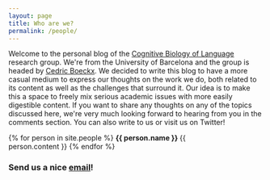 ```yaml
---
layout: page
title: Who are we?
permalink: /people/
---
```


Welcome to the personal blog of the [Cognitive Biology of Language](http://bioling.ub.edu) research group. We're from the University of Barcelona and the group is headed by [Cedric Boeckx](http://bioling.ub.edu/index.php/people/cedric-boeckx/). We decided to write this blog to have a more casual medium to express our thoughts on the work we do, both related to its content as well as the challenges that surround it. Our idea is to make this a space to freely mix serious academic issues with more easily digestible content. If you want to share any thoughts on any of the topics discussed here, we're very much looking forward to hearing from you in the comments section. You can also write to us or visit us on Twitter!

{% for person in site.people %}
<img src="{{ person.photo }}" align="right" width="10%" style="border-radius: 50%"> <b> {{ person.name }} </b><a href="https://twitter.com/{{ person.twitter }}" target="_blank"><i class="fab fa-twitter"></i></a>
{{ person.content }}
{% endfor %}

### Send us a nice [email](mailto:biolinguistics.bcn@gmail.com)!


